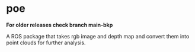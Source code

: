 # poe

**For older releases check branch main-bkp**

A ROS package that takes rgb image and depth map and convert them into point clouds for further analysis.
